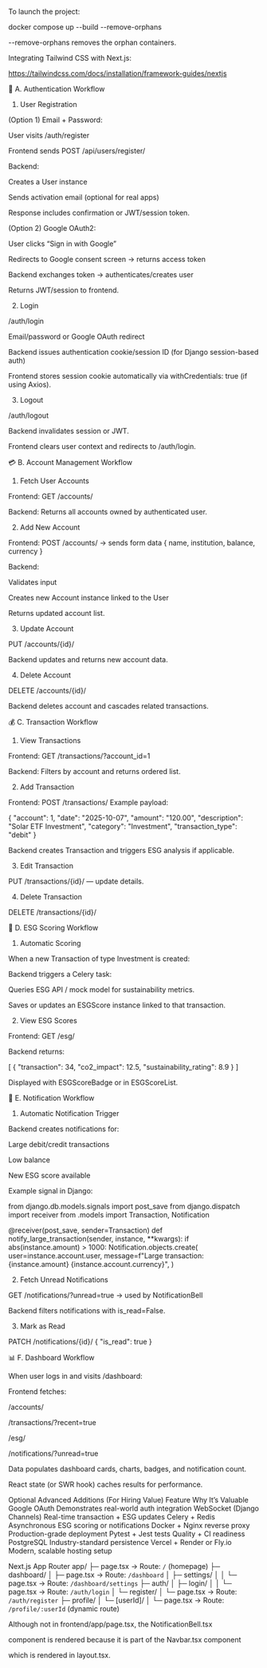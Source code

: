 To launch the project:

docker compose up --build --remove-orphans

--remove-orphans removes the orphan containers.

Integrating Tailwind CSS with Next.js:

https://tailwindcss.com/docs/installation/framework-guides/nextjs

🧩 A. Authentication Workflow
1. User Registration

(Option 1) Email + Password:

User visits /auth/register

Frontend sends POST /api/users/register/

Backend:

Creates a User instance

Sends activation email (optional for real apps)

Response includes confirmation or JWT/session token.

(Option 2) Google OAuth2:

User clicks “Sign in with Google”

Redirects to Google consent screen → returns access token

Backend exchanges token → authenticates/creates user

Returns JWT/session to frontend.

2. Login

/auth/login

Email/password or Google OAuth redirect

Backend issues authentication cookie/session ID (for Django session-based auth)

Frontend stores session cookie automatically via withCredentials: true (if using Axios).

3. Logout

/auth/logout

Backend invalidates session or JWT.

Frontend clears user context and redirects to /auth/login.

💳 B. Account Management Workflow
1. Fetch User Accounts

Frontend: GET /accounts/

Backend: Returns all accounts owned by authenticated user.

2. Add New Account

Frontend: POST /accounts/ → sends form data { name, institution, balance, currency }

Backend:

Validates input

Creates new Account instance linked to the User

Returns updated account list.

3. Update Account

PUT /accounts/{id}/

Backend updates and returns new account data.

4. Delete Account

DELETE /accounts/{id}/

Backend deletes account and cascades related transactions.

💰 C. Transaction Workflow
1. View Transactions

Frontend: GET /transactions/?account_id=1

Backend: Filters by account and returns ordered list.

2. Add Transaction

Frontend: POST /transactions/
Example payload:

{
  "account": 1,
  "date": "2025-10-07",
  "amount": "120.00",
  "description": "Solar ETF Investment",
  "category": "Investment",
  "transaction_type": "debit"
}


Backend creates Transaction and triggers ESG analysis if applicable.

3. Edit Transaction

PUT /transactions/{id}/ — update details.

4. Delete Transaction

DELETE /transactions/{id}/

🌱 D. ESG Scoring Workflow
1. Automatic Scoring

When a new Transaction of type Investment is created:

Backend triggers a Celery task:

Queries ESG API / mock model for sustainability metrics.

Saves or updates an ESGScore instance linked to that transaction.

2. View ESG Scores

Frontend: GET /esg/

Backend returns:

[
  {
    "transaction": 34,
    "co2_impact": 12.5,
    "sustainability_rating": 8.9
  }
]


Displayed with ESGScoreBadge or in ESGScoreList.

🔔 E. Notification Workflow
1. Automatic Notification Trigger

Backend creates notifications for:

Large debit/credit transactions

Low balance

New ESG score available

Example signal in Django:

from django.db.models.signals import post_save
from django.dispatch import receiver
from .models import Transaction, Notification

@receiver(post_save, sender=Transaction)
def notify_large_transaction(sender, instance, **kwargs):
  if abs(instance.amount) > 1000:
    Notification.objects.create(
      user=instance.account.user,
      message=f"Large transaction: {instance.amount} {instance.account.currency}",
    )

2. Fetch Unread Notifications

GET /notifications/?unread=true
→ used by NotificationBell

Backend filters notifications with is_read=False.

3. Mark as Read

PATCH /notifications/{id}/
{ "is_read": true }

📊 F. Dashboard Workflow

When user logs in and visits /dashboard:

Frontend fetches:

/accounts/

/transactions/?recent=true

/esg/

/notifications/?unread=true

Data populates dashboard cards, charts, badges, and notification count.

React state (or SWR hook) caches results for performance.

Optional Advanced Additions (For Hiring Value)
Feature	Why It’s Valuable
Google OAuth	Demonstrates real-world auth integration
WebSocket (Django Channels)	Real-time transaction + ESG updates
Celery + Redis	Asynchronous ESG scoring or notifications
Docker + Nginx reverse proxy	Production-grade deployment
Pytest + Jest tests	Quality + CI readiness
PostgreSQL	Industry-standard persistence
Vercel + Render or Fly.io	Modern, scalable hosting setup


Next.js App Router
app/
├─ page.tsx            → Route: `/` (homepage)
├─ dashboard/
│  ├─ page.tsx         → Route: `/dashboard`
│  ├─ settings/
│  │  └─ page.tsx      → Route: `/dashboard/settings`
├─ auth/
│  ├─ login/
│  │  └─ page.tsx      → Route: `/auth/login`
│  └─ register/
│     └─ page.tsx      → Route: `/auth/register`
├─ profile/
│  └─ [userId]/
│     └─ page.tsx      → Route: `/profile/:userId` (dynamic route)

Although not in frontend/app/page.tsx, the NotificationBell.tsx

component is rendered because it is part of the Navbar.tsx component

which is rendered in layout.tsx.